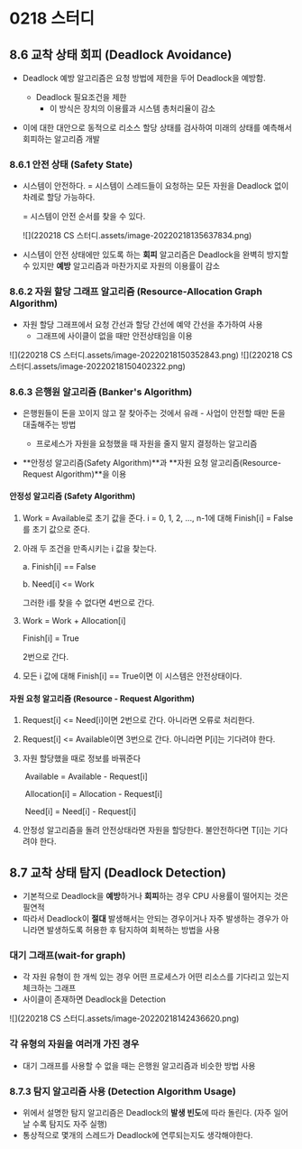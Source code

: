 # 0218 스터디

## 8.6 교착 상태 회피 (Deadlock Avoidance)

- Deadlock 예방 알고리즘은 요청 방법에 제한을 두어 Deadlock을 예방함.
  - Deadlock 필요조건을 제한
    - 이 방식은 장치의 이용률과 시스템 총처리율이 감소
  
- 이에 대한 대안으로 동적으로 리소스 할당 상태를 검사하여 미래의 상태를 예측해서 회피하는 알고리즘 개발

  

### 8.6.1 안전 상태 (Safety State)

- 시스템이 안전하다. = 시스템이 스레드들이 요청하는 모든 자원을 Deadlock 없이 차례로 할당 가능하다. 

  = 시스템이 안전 순서를 찾을 수 있다.

  ![](220218 CS 스터디.assets/image-20220218135637834.png)

- 시스템이 안전 상태에만 있도록 하는 **회피** 알고리즘은 Deadlock을 완벽히 방지할 수 있지만 **예방** 알고리즘과 마찬가지로 자원의 이용률이 감소



### 8.6.2 자원 할당 그래프 알고리즘 (Resource-Allocation Graph Algorithm)

- 자원 할당 그래프에서 요청 간선과 할당 간선에 예약 간선을 추가하여 사용
  - 그래프에 사이클이 없을 때만 안전상태임을 이용

![](220218 CS 스터디.assets/image-20220218150352843.png) ![](220218 CS 스터디.assets/image-20220218150402322.png)



### 8.6.3 은행원 알고리즘 (Banker's Algorithm)

- 은행원들이 돈을 꼬이지 않고 잘 찾아주는 것에서 유래 - 사업이 안전할 때만 돈을 대출해주는 방법
  - 프로세스가 자원을 요청했을 때 자원을 줄지 말지 결정하는 알고리즘

- **안정성 알고리즘(Safety Algorithm)**과 **자원 요청 알고리즘(Resource-Request Algorithm)**을 이용



#### 안정성 알고리즘 (Safety Algorithm)

1. Work = Available로 초기 값을 준다. i = 0, 1, 2, ..., n-1에 대해 Finish[i] = False를 초기 값으로 준다.

2. 아래 두 조건을 만족시키는 i 값을 찾는다.

   a. Finish[i] == False

   b. Need[i] <= Work

   그러한 i를 찾을 수 없다면 4번으로 간다.

3. Work = Work + Allocation[i]

   Finish[i] = True

   2번으로 간다.

4. 모든 i 값에 대해 Finish[i] == True이면 이 시스템은 안전상태이다.



#### 자원 요청 알고리즘 (Resource - Request Algorithm)

1. Request[i] <= Need[i]이면 2번으로 간다. 아니라면 오류로 처리한다.

2. Request[i] <= Available이면 3번으로 간다. 아니라면 P[i]는 기다려야 한다.

3. 자원 할당했을 때로 정보를 바꿔준다

   ​	Available = Available - Request[i]

   ​	Allocation[i] = Allocation - Request[i]

   ​	Need[i] = Need[i] - Request[i]

4. 안정성 알고리즘을 돌려 안전상태라면 자원을 할당한다. 불안전하다면 T[i]는 기다려야 한다.



## 8.7 교착 상태 탐지 (Deadlock Detection)

- 기본적으로 Deadlock을 **예방**하거나 **회피**하는 경우 CPU 사용률이 떨어지는 것은 필연적
- 따라서 Deadlock이 **절대** 발생해서는 안되는 경우이거나 자주 발생하는 경우가 아니라면 발생하도록 허용한 후 탐지하여 회복하는 방법을 사용



### 대기 그래프(wait-for graph)

- 각 자원 유형이 한 개씩 있는 경우 어떤 프로세스가 어떤 리소스를 기다리고 있는지 체크하는 그래프
- 사이클이 존재하면 Deadlock을 Detection

![](220218 CS 스터디.assets/image-20220218142436620.png)



### 각 유형의 자원을 여러개 가진 경우

- 대기 그래프를 사용할 수 없을 때는 은행원 알고리즘과 비슷한 방법 사용



### 8.7.3 탐지 알고리즘 사용 (Detection Algorithm Usage)

- 위에서 설명한 탐지 알고리즘은 Deadlock의 **발생 빈도**에 따라 돌린다. (자주 일어날 수록 탐지도 자주 실행)
- 통상적으로 몇개의 스레드가 Deadlock에 연루되는지도 생각해야한다.



